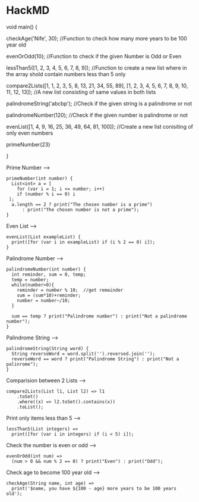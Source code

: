 # HackMD

void main() {
	
  checkAge('Nife', 30); //Function to check how many more years to be 100 year old
  
  evenOrOdd(10); //Function to check if the given Number is Odd or Even
  
  lessThan5([1, 2, 3, 4, 5, 6, 7, 8, 9]); //Function to create a new list where in the array shold contain numbers less than 5 only
  
  compare2Lists([1, 1, 2, 3, 5, 8, 13, 21, 34, 55, 89], [1, 2, 3, 4, 5, 6, 7, 8, 9, 10, 11, 12, 13]); //A new list consisting of same values in both lists
  
  palindromeString('abcbp'); //Check if the given string is a palindrome or not
  
  palindromeNumber(120); //Check if the given number is palindrome or not
  
  evenList([1, 4, 9, 16, 25, 36, 49, 64, 81, 100]); //Create a new list conisiting of only even numbers
  
  primeNumber(23)
  
}

Prime Number -->
```
primeNumber(int number) {
  List<int> a = [
    for (var i = 1; i <= number; i++)
    if (number % i == 0) i
 ];
  a.length == 2 ? print("The chosen number is a prime")
      : print("The chosen number is not a prime");
}
```

Even List -->
```
evenList(List exampleList) {
  print([for (var i in exampleList) if (i % 2 == 0) i]);
}
```

Palindrome Number -->
```
palindromeNumber(int number) {
  int reminder, sum = 0, temp;
  temp = number;
  while(number>0){
    reminder = number % 10;  //get remainder
    sum = (sum*10)+reminder;
    number = number~/10;
  }

  sum == temp ? print("Palindrome number") : print("Not a palindrome number");
}
```
Palindrome String -->
```
palindromeString(String word) {
  String reverseWord = word.split('').reversed.join('');
  reverseWord == word ? print("Palindrome String") : print("Not a palinrome");
}
```
Comparision between 2 Lists -->
```
compare2Lists(List l1, List l2) => l1
    .toSet()
    .where((x) => l2.toSet().contains(x))
    .toList();
```

Print only items less than 5 -->
```
lessThan5(List integers) =>
  print([for (var i in integers) if (i < 5) i]);
```

Check the number is even or odd -->
```
evenOrOdd(int num) =>
  (num > 0 && num % 2 == 0) ? print("Even") : print("Odd");
```

Check age to become 100 year old -->
```
checkAge(String name, int age) => 
  print('$name, you have ${100 - age} more years to be 100 years old');
```
